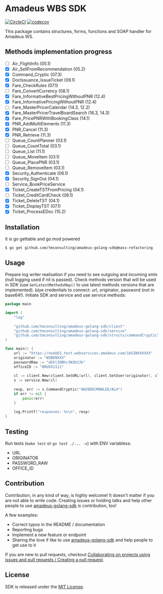 # Amadeus WBS SDK

[![CircleCI](https://circleci.com/gh/tmconsulting/amadeus-golang-sdk/tree/mass-refactoring.svg?style=shield)](https://circleci.com/gh/tmconsulting/amadeus-golang-sdk/tree/mass-refactoring) [![codecov](https://codecov.io/gh/tmconsulting/amadeus-golang-sdk/branch/mass-refactoring/graph/badge.svg)](https://codecov.io/gh/tmconsulting/amadeus-golang-sdk)

This package contains structures, forms, functions and SOAP handler for Amadeus WS.

## Methods implementation progress

- [ ] Air_FlightInfo (05.1)
- [x] Air_SellFromRecommendation (05.2)
- [x] Command_Cryptic (07.3)
- [x] DocIssuance_IssueTicket (09.1)
- [x] Fare_CheckRules (07.1)
- [ ] Fare_ConvertCurrency (08.1)
- [x] Fare_InformativeBestPricingWithoutPNR (12.4)
- [x] Fare_InformativePricingWithoutPNR (12.4)
- [ ] Fare_MasterPricerCalendar (14.3, 12.2)
- [x] Fare_MasterPricerTravelBoardSearch (16.3, 14.3)
- [x] Fare_PricePNRWithBookingClass (14.1)
- [x] PNR_AddMultiElements (11.3)
- [x] PNR_Cancel (11.3)
- [x] PNR_Retrieve (11.3)
- [ ] Queue_CountPlanner (03.1)
- [ ] Queue_CountTotal (03.1)
- [ ] Queue_List (11.1)
- [ ] Queue_MoveItem (03.1)
- [ ] Queue_PlacePNR (03.1)
- [ ] Queue_RemoveItem (03.1)
- [x] Security_Authenticate (06.1)
- [x] Security_SignOut (04.1)
- [ ] Service_BookPriceService
- [x] Ticket_CreateTSTFromPricing (04.1)
- [ ] Ticket_CreditCardCheck (06.1)
- [x] Ticket_DeleteTST (04.1)
- [x] Ticket_DisplayTST (07.1)
- [x] Ticket_ProcessEDoc (15.2)

## Installation

It is go gettable and go.mod powered

    $ go get github.com/tmconsulting/amadeus-golang-sdk@mass-refactoring

## Usage

Prepare log writer realisation if you need to see outgoing and incoming xmls (null logging used if nil is passed). 
 Check methods version that will be used in SDK (use `GetLatestMethodsMap()` to use latest methods versions that are 
 implemented). Ыуе credentials to connect: url, originator, password (not in base64!). Initiate SDK and service and use 
 service methods:

```go
package main

import (
    "log"
    
    "github.com/tmconsulting/amadeus-golang-sdk/client"
    "github.com/tmconsulting/amadeus-golang-sdk/service"
    "github.com/tmconsulting/amadeus-golang-sdk/structs/commandCryptic"
)

func main() {
    url := "https://nodeD1.test.webservices.amadeus.com/1ASIWXXXXXX"
    originator := "WSBENXXX"
    passwordRaw := "dGhlIHBhc3N3b3Jk"
    officeID := "BRUXX1111"
    
    cl := client.New(client.SetURL(url), client.SetUser(originator), client.SetPassword(passwordRaw), client.SetAgent(officeID))
    s := service.New(cl)
    
    resp, err := s.CommandCryptic("AN20DECMOWLED/ALH")
    if err != nil {
        panic(err)
    }
    
    log.Printf("responses: %v\n", resp)
}
```

## Testing

Run tests (`make test` or `go test ./... -v`) with ENV variabless:
* URL
* ORIGINATOR
* PASSWORD_RAW
* OFFICE_ID

## Contribution

Contribution, in any kind of way, is highly welcome!
It doesn't matter if you are not able to write code.
Creating issues or holding talks and help other people to use 
[amadeus-golang-sdk](https://github.com/tmconsulting/amadeus-golang-sdk) is contribution, too!

A few examples:

* Correct typos in the README / documentation
* Reporting bugs
* Implement a new feature or endpoint
* Sharing the love if like to use [amadeus-golang-sdk](https://github.com/tmconsulting/amadeus-golang-sdk) and help people 
to get use to it

If you are new to pull requests, checkout [Collaborating on projects using issues and pull requests / Creating a pull request](https://help.github.com/articles/creating-a-pull-request/).

## License

SDK is released under the [MIT License](./LICENSE).
